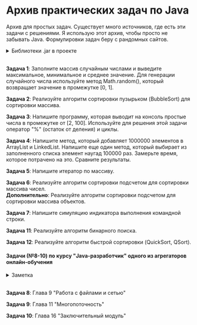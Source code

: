 # Архив практических задач по Java
Архив для простых задач. Существует много источников, где есть эти задачи с решениями. Я использую этот архив, чтобы просто не забывать Java. Формулировки задач беру с рандомных сайтов.

<details><summary>Библиотеки .jar в проекте</summary>

1. jsoup - парс html  
1. json-simple - парс json 

</details> <br/>
  
**Задача 1**: Заполните массив случайным числами и выведите максимальное, минимальное и среднее значение. Для генерации случайного числа используйте метод Math.random(), который возвращает значение в промежутке [0, 1].

**Задача 2**: Реализуйте алгоритм сортировки пузырьком (BubbleSort) для сортировки массива.

**Задача 3**: Напишите программу, которая выводит на консоль простые числа в промежутке от [2, 100]. Используйте для решения этой задачи оператор "%" (остаток от деления) и циклы.

**Задача 4**: Напишите метод, который добавляет 1000000 элементов в ArrayList и LinkedList. Напишите еще один метод, который выбирает из заполненного списка элемент наугад 100000 раз. Замерьте время, которое потрачено на это. Сравните результаты.

**Задача 5**: Напишите итератор по массиву.

**Задача 6**: Реализуйте алгоритм сортировки подсчетом для сортировки массива чисел.  
**Дополнительно**: Реализуйте алгоритм сортировки подсчетом для сортировки массива объектов.

**Задача 7**: Напишите симуляцию индикатора выполнения командной строки. 

**Задача 11**: Реализуйте алгоритм бинарного поиска.

**Задача 12**: Реализуйте алгоритм быстрой сортировки (QuickSort, QSort).

#### Задачи (№8-10) по курсу "Java-разработчик" одного из агрегаторов онлайн-обучения   

<details><summary>Заметка</summary>
Далее могут описываться не конкретные задачи, а простая практика курса (где-то же необходимо хранить все это, поэтому буду хранить здесь). Лекции курса были в открытом доступе, ссылок на источники не даю, компания-источник мною не будет упоминаться.
</details> <br/>

**Задача 8**: Глава 9 "Работа с файлами и сетью"

**Задача 9**: Глава 11 "Многопоточность"

**Задача 10**: Глава 16 "Заключительный модуль"


